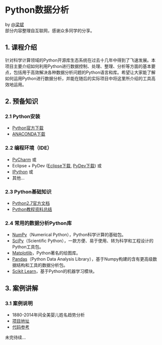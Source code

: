 # Python数据分析

by [@梁斌](http://csusap.csu.edu.au/~bliang03/)<br>
部分内容整理自互联网，感谢众多同学的分享。

## 1. 课程介绍

针对科学计算领域的Python开源库生态系统在过去十几年中得到了飞速发展。本项目主要介绍如何利用Python进行数据控制、处理、整理、分析等方面的基本要点，包括用于高效解决各种数据分析问题的Python语言和库。希望让大家能了解如何运用Python进行数据分析，并能在随后的实际项目中将这里所介绍的工具高效地运用。

## 2. 预备知识

### 2.1 Python安装

* [Python官方下载](https://www.python.org/downloads/)
* [ANACONDA下载](https://www.continuum.io/downloads)

### 2.2 编程环境（IDE）

* [PyCharm](https://www.jetbrains.com/pycharm/) 或
* Eclipse + PyDev ([Eclipse下载](https://eclipse.org/downloads/), [PyDev下载](https://marketplace.eclipse.org/content/pydev-python-ide-eclipse)) 或
* [IPython](https://ipython.org/) 或
* 其他...

### 2.3 Python基础知识

* [Python2.7官方文档](https://docs.python.org/2.7/tutorial/)
* [Python教程资料总结](https://wiki.python.org/moin/BeginnersGuide/Programmers)

### 2.4 常用的数据分析Python库

* [NumPy](http://www.numpy.org/)（Numerical Python），Python科学计算的基础包。
* [SciPy](https://www.scipy.org/)（Scientific Python），一款方便、易于使用、转为科学和工程设计的Python工具包。
* [Matplotlib](http://matplotlib.org/)，Python著名的绘图库。
* [Pandas](http://pandas.pydata.org/)（Python Data Analysis Library），基于Numpy构建的含有更高级数据结构和工具的数据分析包。
* [Scikit Learn](http://scikit-learn.org/)，基于Python的机器学习模块。

## 3. 案例讲解

### 3.1 案例说明
* 1880-2014年间全美婴儿姓名趋势分析
* [项目地址](https://www.kaggle.com/kaggle/us-baby-names)
* [代码参考](https://www.kaggle.com/dvasyukova/d/kaggle/us-baby-names/persistent-vs-spike-fade-names)

未完待续...
	
